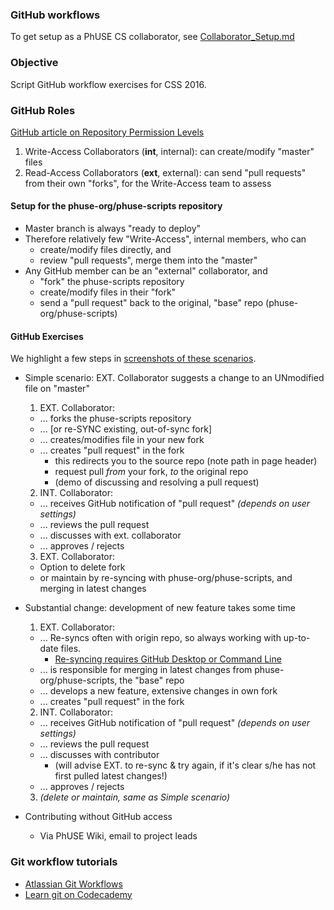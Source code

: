 ### GitHub workflows

To get setup as a PhUSE CS collaborator, see [Collaborator_Setup.md](http://github.com/phuse-org/phuse-scripts/blob/master/docs/guides/Collaborator_Setup.md)

### Objective

Script GitHub workflow exercises for CSS 2016.

### GitHub Roles

[GitHub article on Repository Permission Levels](http://help.github.com/articles/repository-permission-levels-for-an-organization/)

  1. Write-Access Collaborators (**int**, internal): can create/modify "master" files
  2. Read-Access Collaborators (**ext**, external):  can send "pull requests" from their own "forks", for the Write-Access team to assess

#### Setup for the phuse-org/phuse-scripts repository

  * Master branch is always "ready to deploy"
  * Therefore relatively few "Write-Access", internal members, who can
    * create/modify files directly, and
    * review "pull requests", merge them into the "master"
  * Any GitHub member can be an "external" collaborator, and
    * "fork" the phuse-scripts repository
    * create/modify files in their "fork"
    * send a "pull request" back to the original, "base" repo (phuse-org/phuse-scripts)

#### GitHub Exercises

We highlight a few steps in [screenshots of these scenarios](https://github.com/phuse-org/phuse-scripts/blob/master/docs/guides/Git_workflow_screenshots.md).

  * Simple scenario: EXT. Collaborator suggests a change to an UNmodified file on "master"
    1. EXT. Collaborator:
      * ... forks the phuse-scripts repository
      * ... [or re-SYNC existing, out-of-sync fork]
      * ... creates/modifies file in your new fork
      * ... creates "pull request" in the fork
        * this redirects you to the source repo (note path in page header)
        * request pull _from_ your fork, _to_ the original repo
        * (demo of discussing and resolving a pull request)
    2. INT. Collaborator:
      * ... receives GitHub notification of "pull request" _(depends on user settings)_
      * ... reviews the pull request
      * ... discusses with ext. collaborator
      * ... approves / rejects
    3. EXT. Collaborator:
      * Option to delete fork
      * or maintain by re-syncing with phuse-org/phuse-scripts, and merging in latest changes
  
  * Substantial change: development of new feature takes some time

    1. EXT. Collaborator:
      * ... Re-syncs often with origin repo, so always working with up-to-date files.
        * [Re-syncing requires GitHub Desktop or Command Line](https://help.github.com/articles/syncing-a-fork/)
      * ... is responsible for merging in latest changes from phuse-org/phuse-scripts, the "base" repo
      * ... develops a new feature, extensive changes in own fork
      * ... creates "pull request" in the fork
    2. INT. Collaborator:
      * ... receives GitHub notification of "pull request" _(depends on user settings)_
      * ... reviews the pull request
      * ... discusses with contributor
        * (will advise EXT. to re-sync & try again, if it's clear s/he has not first pulled latest changes!)
      * ... approves / rejects
    3. _(delete or maintain, same as Simple scenario)_

  * Contributing without GitHub access
    * Via PhUSE Wiki, email to project leads

### Git workflow tutorials

  * [Atlassian Git Workflows](http://www.atlassian.com/git/tutorials/comparing-workflows)
  * [Learn git on Codecademy](http://www.codecademy.com/learn/learn-git)
